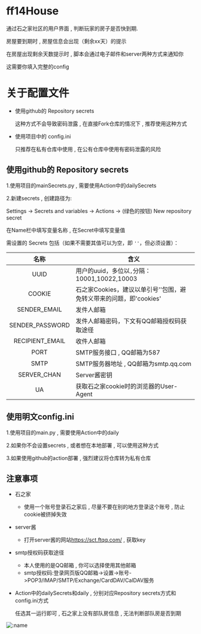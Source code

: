 # ff14House
通过石之家社区的用户界面 , 判断玩家的房子是否快到期.

房屋要到期时 , 房屋信息会出现（剩余xx天）的提示

在房屋出现剩余天数提示时 , 脚本会通过电子邮件和server两种方式来通知你  

这需要你填入完整的config

# 关于配置文件
+ 使用github的 Repository secrets

  这种方式不会导致密码泄露 , 在直接Fork仓库的情况下 , 推荐使用这种方式
  
+ 使用项目中的 config.ini

  只推荐在私有仓库中使用 ,  在公有仓库中使用有密码泄露的风险
  

## 使用github的 Repository secrets
1.使用项目的mainSecrets.py , 需要使用Action中的dailySecrets

2.新建secrets , 创建路径为:  

Settings -> Secrets and variables -> Actions -> (绿色的按钮) New repository secret  

在Name栏中填写变量名称 , 在Secret中填写变量值 

需设置的 Secrets 包括（如果不需要其值可以为空，即 `''`，但必须设置）：

|      名称      | 含义                                                               |
| :-------------: | ------------------------------------------------------------------|
|      UUID      | 用户的uuid，多位以`,`分隔：10001,10022,10003                      |
|     COOKIE     | 石之家Cookies，建议以单引号''包围，避免转义带来的问题，即'cookies'   |
|  SENDER_EMAIL  | 发件人邮箱                                                          |
| SENDER_PASSWORD | 发件人邮箱密码，下文有QQ邮箱授权码获取途径                          |
| RECIPIENT_EMAIL | 收件人邮箱                                                         |
|      PORT      | SMTP服务接口 , QQ邮箱为587                                          |
|      SMTP      | SMTP服务器地址 , QQ邮箱为smtp.qq.com                                |
|   SERVER_CHAN   | Server酱密钥                                                       |
| UA | 获取石之家cookie时的浏览器的User-Agent |


## 使用明文config.ini
1.使用项目的main.py , 需要使用Action中的daily

2.如果你不会设置secrets , 或者想在本地部署 , 可以使用这种方式

3.如果使用github的action部署 , 强烈建议将仓库转为私有仓库



## 注意事项
+ 石之家
  - 使用一个账号登录石之家后 , 尽量不要在别的地方登录这个账号 , 防止cookie被挤掉失效
+ server酱
  - 打开server酱的网站<https://sct.ftqq.com/> , 获取key
+ smtp授权码获取途径
  - 本人使用的是QQ邮箱 , 你可以选择使用其他邮箱
  - smtp授权码:登录网页版QQ邮箱->设置->账号->POP3/IMAP/SMTP/Exchange/CardDAV/CalDAV服务
+ Action中的dailySecrets和daily , 分别对应Repository secrets方式和config.ini方式

  任选其一运行即可 , 石之家上没有部队房信息 , 无法判断部队房是否到期





![:name](https://count.getloli.com/get/@:WC-OP)

